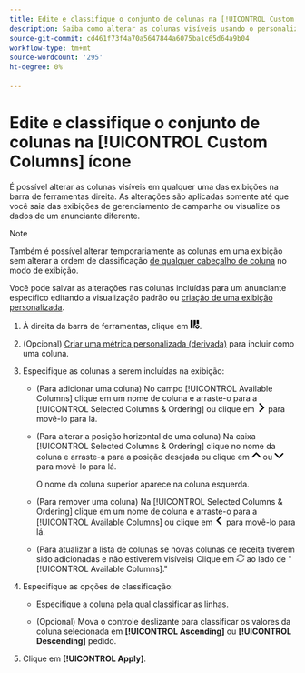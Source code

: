 ```yaml
---
title: Edite e classifique o conjunto de colunas na [!UICONTROL Custom Columns] ícone
description: Saiba como alterar as colunas visíveis usando o personalizador de colunas.
source-git-commit: cd461f73f4a70a5647844a6075ba1c65d64a9b04
workflow-type: tm+mt
source-wordcount: '295'
ht-degree: 0%

---
```


# Edite e classifique o conjunto de colunas na [!UICONTROL Custom Columns] ícone

É possível alterar as colunas visíveis em qualquer uma das exibições na barra de ferramentas direita. As alterações são aplicadas somente até que você saia das exibições de gerenciamento de campanha ou visualize os dados de um anunciante diferente.

>[!NOTE]
>
>Também é possível alterar temporariamente as colunas em uma exibição sem alterar a ordem de classificação [de qualquer cabeçalho de coluna](/help/search-social-commerce/common-tasks/data-views/ad-hoc-settings/column-set-edit-column-heading.md) no modo de exibição.
>
>Você pode salvar as alterações nas colunas incluídas para um anunciante específico editando a visualização padrão ou [criação de uma exibição personalizada](/help/search-social-commerce/common-tasks/data-views/custom-default-views-manage.md#create-custom-view).

1. À direita da barra de ferramentas, clique em ![Colunas](/help/search-social-commerce/assets/custom-columns.png "Colunas").

1. (Opcional) [Criar uma métrica personalizada (derivada)](/help/search-social-commerce/common-tasks/custom-metrics/custom-metric-create.md) para incluir como uma coluna.

1. Especifique as colunas a serem incluídas na exibição:

   * (Para adicionar uma coluna) No campo [!UICONTROL Available Columns] clique em um nome de coluna e arraste-o para a [!UICONTROL Selected Columns & Ordering] ou clique em ![Adicionar coluna](/help/search-social-commerce/assets/chevron-right.png "Adicionar coluna") para movê-lo para lá.

   * (Para alterar a posição horizontal de uma coluna) Na caixa [!UICONTROL Selected Columns & Ordering] clique no nome da coluna e arraste-a para a posição desejada ou clique em ![Mover coluna para cima](/help/search-social-commerce/assets/chevron-up.png "Mover coluna para cima") ou ![Mover coluna para baixo](/help/search-social-commerce/assets/chevron-down.png "Mover coluna para baixo") para movê-lo para lá.

      O nome da coluna superior aparece na coluna esquerda.

   * (Para remover uma coluna) Na [!UICONTROL Selected Columns & Ordering] clique em um nome de coluna e arraste-o para a [!UICONTROL Available Columns] ou clique em ![Remover](/help/search-social-commerce/assets/chevron-left.png "Remover") para movê-lo para lá.

   * (Para atualizar a lista de colunas se novas colunas de receita tiverem sido adicionadas e não estiverem visíveis) Clique em ![Atualizar](/help/search-social-commerce/assets/refresh.png "Atualizar") ao lado de &quot;[!UICONTROL Available Columns].&quot;

1. Especifique as opções de classificação:

   * Especifique a coluna pela qual classificar as linhas.

   * (Opcional) Mova o controle deslizante para classificar os valores da coluna selecionada em **[!UICONTROL Ascending]** ou **[!UICONTROL Descending]** pedido.

1. Clique em **[!UICONTROL Apply]**.
